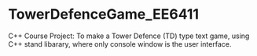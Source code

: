 # TowerDefenceGame_EE6411
C++ Course Project: To make a Tower Defence (TD) type text game, using C++ stand libarary, where only console window is the user interface.

